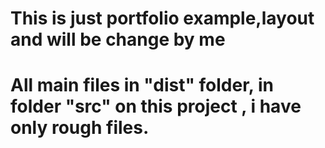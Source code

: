 # This is just portfolio example,layout and will be change by me
# All main files in "dist" folder,  in folder "src" on this project , i have only rough files.
